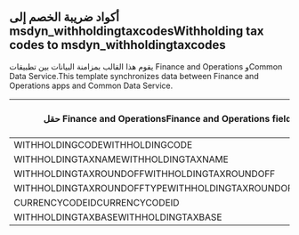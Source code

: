 ## <a name="withholding-tax-codes-to-msdyn_withholdingtaxcodes"></a><span data-ttu-id="3eb8b-101">أكواد ضريبة الخصم إلى msdyn_withholdingtaxcodes</span><span class="sxs-lookup"><span data-stu-id="3eb8b-101">Withholding tax codes to msdyn_withholdingtaxcodes</span></span>

<span data-ttu-id="3eb8b-102">يقوم هذا القالب بمزامنة البيانات بين تطبيقات Finance and Operations وCommon Data Service.</span><span class="sxs-lookup"><span data-stu-id="3eb8b-102">This template synchronizes data between Finance and Operations apps and Common Data Service.</span></span>

<span data-ttu-id="3eb8b-103">حقل Finance and Operations</span><span class="sxs-lookup"><span data-stu-id="3eb8b-103">Finance and Operations field</span></span> | <span data-ttu-id="3eb8b-104">نوع التعيين</span><span class="sxs-lookup"><span data-stu-id="3eb8b-104">Map type</span></span> | <span data-ttu-id="3eb8b-105">حقل Dynamics 365 الآخر</span><span class="sxs-lookup"><span data-stu-id="3eb8b-105">Other Dynamics 365 field</span></span> | <span data-ttu-id="3eb8b-106">القيمة الافتراضية</span><span class="sxs-lookup"><span data-stu-id="3eb8b-106">Default value</span></span>
---|---|---|---
<span data-ttu-id="3eb8b-107">WITHHOLDINGCODE</span><span class="sxs-lookup"><span data-stu-id="3eb8b-107">WITHHOLDINGCODE</span></span> | = | <span data-ttu-id="3eb8b-108">msdyn_name</span><span class="sxs-lookup"><span data-stu-id="3eb8b-108">msdyn_name</span></span> | 
<span data-ttu-id="3eb8b-109">WITHHOLDINGTAXNAME</span><span class="sxs-lookup"><span data-stu-id="3eb8b-109">WITHHOLDINGTAXNAME</span></span> | = | <span data-ttu-id="3eb8b-110">msdyn_description</span><span class="sxs-lookup"><span data-stu-id="3eb8b-110">msdyn_description</span></span> | 
<span data-ttu-id="3eb8b-111">WITHHOLDINGTAXROUNDOFF</span><span class="sxs-lookup"><span data-stu-id="3eb8b-111">WITHHOLDINGTAXROUNDOFF</span></span> | = | <span data-ttu-id="3eb8b-112">msdyn_roundoff</span><span class="sxs-lookup"><span data-stu-id="3eb8b-112">msdyn_roundoff</span></span> | 
<span data-ttu-id="3eb8b-113">WITHHOLDINGTAXROUNDOFFTYPE</span><span class="sxs-lookup"><span data-stu-id="3eb8b-113">WITHHOLDINGTAXROUNDOFFTYPE</span></span> | >< | <span data-ttu-id="3eb8b-114">msdyn_roundofftype</span><span class="sxs-lookup"><span data-stu-id="3eb8b-114">msdyn_roundofftype</span></span> | 
<span data-ttu-id="3eb8b-115">CURRENCYCODEID</span><span class="sxs-lookup"><span data-stu-id="3eb8b-115">CURRENCYCODEID</span></span> | = | <span data-ttu-id="3eb8b-116">msdyn_currency.isocurrencycode</span><span class="sxs-lookup"><span data-stu-id="3eb8b-116">msdyn_currency.isocurrencycode</span></span> | 
<span data-ttu-id="3eb8b-117">WITHHOLDINGTAXBASE</span><span class="sxs-lookup"><span data-stu-id="3eb8b-117">WITHHOLDINGTAXBASE</span></span> | >< | <span data-ttu-id="3eb8b-118">msdyn_taxableamountorigin</span><span class="sxs-lookup"><span data-stu-id="3eb8b-118">msdyn_taxableamountorigin</span></span> | 
